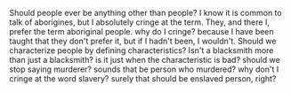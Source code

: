 Should people ever be anything other than people? I know it is common to talk of aborigines, but I absolutely cringe at the term. They, and there I, prefer the term aboriginal people. why do I cringe? because I have been taught that they don't prefer it, but if I hadn't been, I wouldn't. Should we characterize people by defining characteristics? Isn't a blacksmith more than just a blacksmith? is it just when the characteristic is bad? should we stop saying murderer? sounds that be person who murdered? why don't I cringe at the word slavery? surely that should be enslaved person, right? 
